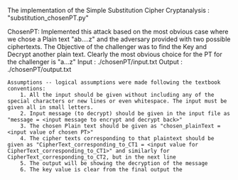 The implementation of the Simple Substitution Cipher Cryptanalysis : "substitution_chosenPT.py"

ChosenPT:
  Implemented this attack based on the most obvious case where we chose a Plain text "ab....z" and the adversary provided with two possible ciphertexts. The Objective of the challenger was to find the Key and Decrypt another plain text. Clearly the most obvious choice for the PT for the challenger is "a...z"
    Input : ./chosenPT/input.txt
    Output : ./chosenPT/output.txt  
  
    Assumptions -- logical assumptions were made following the textbook conventions:
        1. All the input should be given without including any of the special characters or new lines or even whitespace. The input must be given all in small letters. 
        2. Input message (to decrypt) should be given in the input file as "message = <input message to encrypt and decrypt back>"
        3. The chosen Plain text should be given as "chosen_plainText = <input value of chosen PT>"
        4. The cipher texts corresponding to that plaintext should be given as "CipherText_corresponding_to_CT1 = <input value for CipherText_corresponding_to_CT1>" and similarly for CipherText_corresponding_to_CT2, but in the next line
        5. The output will be showing the decryption of the message
        6. The key value is clear from the final output the